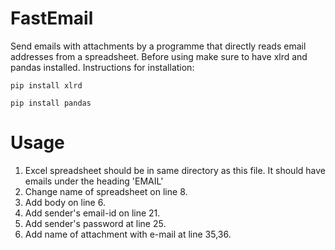 # FastEmail
Send emails with attachments by a programme that directly reads email addresses from a spreadsheet.
Before using make sure to have xlrd and pandas installed.
Instructions for installation:
```
pip install xlrd
```
```
pip install pandas
```
# Usage
1. Excel spreadsheet should be in same directory as this file. It should have emails under the heading 'EMAIL'
2. Change name of spreadsheet on line 8.
3. Add body on line 6.
4. Add sender's email-id on line 21.
5. Add sender's password at line 25.
6. Add name of attachment with e-mail at line 35,36.
